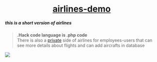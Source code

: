 <a href="https://airlines-demo-version.herokuapp.com/"><h1 align="center">airlines-demo</h1></a>

<h5>this is a short version of airlines</h5>

><b>.Hack code language is .php code</b><br>
There is also a <a href="https://airlines-demo-version.herokuapp.com/private.php">private</a> side of airlines for employees-users that can see more details about flights and can add aircrafts in database



<img align="center" src="[https://github.com/PanagiotisMenounos/3DHex/blob/develop/docs/img/gui/GUI_Main.PNG](https://raw.githubusercontent.com/MariosChartsias/Airlines-demo/main/images/ER%20diagram%20copy.jpg)" />

